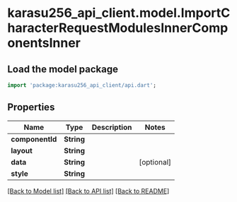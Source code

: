 # karasu256_api_client.model.ImportCharacterRequestModulesInnerComponentsInner

## Load the model package
```dart
import 'package:karasu256_api_client/api.dart';
```

## Properties
Name | Type | Description | Notes
------------ | ------------- | ------------- | -------------
**componentId** | **String** |  | 
**layout** | **String** |  | 
**data** | **String** |  | [optional] 
**style** | **String** |  | 

[[Back to Model list]](../README.md#documentation-for-models) [[Back to API list]](../README.md#documentation-for-api-endpoints) [[Back to README]](../README.md)


